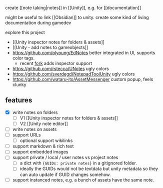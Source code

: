 create [[note taking|notes]] in [[Unity]], e.g. for [[documentation]]

might be useful to link [[Obsidian]] to unity.
create some kind of living documentation during gamedev

explore this project 
- [[Unity inspector notes for folders & assets]]
- [[Unity - add notes to gameobjects]]
- https://github.com/plyoung/EdNotes better integrated in UI, supports color tags.
	- recent [fork](https://github.com/mhardy/EdNotes) adds inspector support
- https://github.com/rstecca/UNotes ugly colors
- https://github.com/sverdegd/NotepadToolUnity ugly colors
- https://github.com/wataru-ito/AssetMessenger custom popup, feels clunky

## features
- [x] write notes on folders
	- [ ] V1 [[Unity inspector notes for folders & assets]]
	- [ ] V2 [[Unity note editor]]
- [ ] write notes on assets
- [ ] support URLs
	- [ ] optional support wikilinks
- [ ] support markdown & rich text
- [ ] support embedded images
- [ ] support private / local / user notes vs project notes
	- [ ] a dict with `{GUIDs: private notes}` in a gitignored folder.
	- [ ] ideally the GUIDs would not be textdata but unity metadata so they can auto update if GUID changes somehow.
- [ ] support instanced notes, e.g. a bunch of assets have the same note.